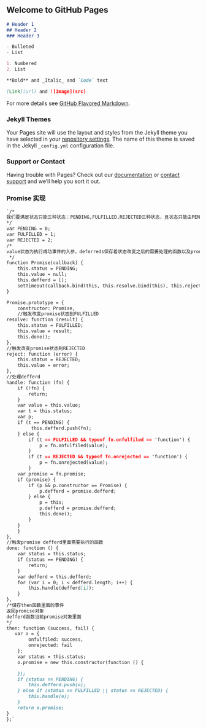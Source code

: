 ## Welcome to GitHub Pages

```markdown
# Header 1
## Header 2
### Header 3

- Bulleted
- List

1. Numbered
2. List

**Bold** and _Italic_ and `Code` text

[Link](url) and ![Image](src)
```

For more details see [GitHub Flavored Markdown](https://guides.github.com/features/mastering-markdown/).

### Jekyll Themes

Your Pages site will use the layout and styles from the Jekyll theme you have selected in your [repository settings](https://github.com/SpringLv/springlv.github.io/settings). The name of this theme is saved in the Jekyll `_config.yml` configuration file.

### Support or Contact

Having trouble with Pages? Check out our [documentation](https://help.github.com/categories/github-pages-basics/) or [contact support](https://github.com/contact) and we’ll help you sort it out.

### Promise 实现
```markdown
`/*
我们要满足状态只能三种状态：PENDING,FULFILLED,REJECTED三种状态，且状态只能由PENDING=>FULFILLED,或者PENDING=>REJECTED
*/
var PENDING = 0;
var FULFILLED = 1;
var REJECTED = 2;
/*
value状态为执行成功事件的入参，deferreds保存着状态改变之后的需要处理的函数以及promise子节点，构造函数里面应该包含这三个属性的初始化
 */
function Promise(callback) {
    this.status = PENDING;
    this.value = null;
    this.defferd = [];
    setTimeout(callback.bind(this, this.resolve.bind(this), this.reject.bind(this)), 0);
}

Promise.prototype = {
    constructor: Promise,
    //触发改变promise状态到FULFILLED
resolve: function (result) {
    this.status = FULFILLED;
    this.value = result;
    this.done();
},
//触发改变promise状态到REJECTED
reject: function (error) {
    this.status = REJECTED;
    this.value = error;
},
//处理defferd
handle: function (fn) {
    if (!fn) {
        return;
    }
    var value = this.value;
    var t = this.status;
    var p;
    if (t == PENDING) {
         this.defferd.push(fn);
    } else {
        if (t == FULFILLED && typeof fn.onfulfiled == 'function') {
            p = fn.onfulfiled(value);
        }
        if (t == REJECTED && typeof fn.onrejected == 'function') {
            p = fn.onrejected(value);
        }
    var promise = fn.promise;
    if (promise) {
        if (p && p.constructor == Promise) {
            p.defferd = promise.defferd;
        } else {
            p = this;
            p.defferd = promise.defferd;
            this.done();
        }
    }
    }
},
//触发promise defferd里面需要执行的函数
done: function () {
    var status = this.status;
    if (status == PENDING) {
        return;
    }
    var defferd = this.defferd;
    for (var i = 0; i < defferd.length; i++) {
        this.handle(defferd[i]);
    }
},
/*储存then函数里面的事件
返回promise对象
defferd函数当前promise对象里面
*/
then: function (success, fail) {
   var o = {
        onfulfiled: success,
        onrejected: fail
    };
    var status = this.status;
    o.promise = new this.constructor(function () {

    });
    if (status == PENDING) {
        this.defferd.push(o);
    } else if (status == FULFILLED || status == REJECTED) {
        this.handle(o);
    }
    return o.promise;
}
};`
```
